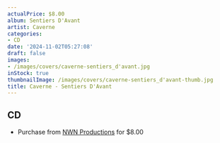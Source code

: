 ```yaml
---
actualPrice: $8.00
album: Sentiers D'Avant
artist: Caverne
categories:
- CD
date: '2024-11-02T05:27:08'
draft: false
images:
- /images/covers/caverne-sentiers_d'avant.jpg
inStock: true
thumbnailImage: /images/covers/caverne-sentiers_d'avant-thumb.jpg
title: Caverne - Sentiers D'Avant
---
```


## CD
* Purchase from [NWN Productions](http://shop.nwnprod.com/index.php?route=product/product&path=93&product_id=49801&sort=pd.name&order=ASC) for $8.00
